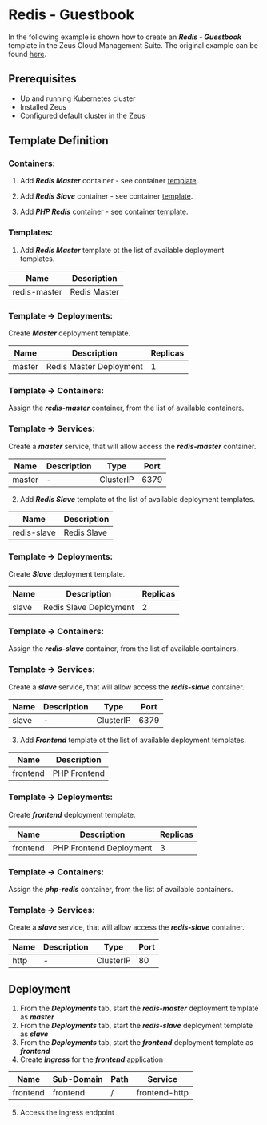 # Redis - Guestbook

In the following example is shown how to create an _**Redis - Guestbook**_ template in the Zeus Cloud Management Suite. The original example can be found [here](https://github.com/kubernetes/kubernetes/blob/master/examples/guestbook/all-in-one/guestbook-all-in-one.yaml).

## Prerequisites
- Up and running Kubernetes cluster
- Installed Zeus
- Configured default cluster in the Zeus

## Template Definition
### Containers:

1. Add _**Redis Master**_ container - see container [template](https://github.com/dirigiblelabs/zeus/tree/master/zeus/WikiContent/examples/redis/master/container).

2. Add _**Redis Slave**_ container - see container [template](https://github.com/dirigiblelabs/zeus/tree/master/zeus/WikiContent/examples/redis/slave/container).

3. Add _**PHP Redis**_ container - see container [template](https://github.com/dirigiblelabs/zeus/tree/master/zeus/WikiContent/examples/redis/php/container).

### Templates:

1. Add _**Redis Master**_ template ot the list of available deployment templates.

| Name         | Description      |
|--------------|------------------|
| redis-master | Redis Master     |

### Template -> Deployments:

Create _**Master**_ deployment template.

| Name   | Description             | Replicas |
|--------|-------------------------|----------|
| master | Redis Master Deployment | 1        |

### Template -> Containers:

Assign the _**redis-master**_ container, from the list of available containers.

### Template -> Services:

Create a _**master**_ service, that will allow access the _**redis-master**_ container.

| Name   | Description  | Type      | Port |
|--------|--------------|-----------|------|
| master | -            | ClusterIP | 6379 |


2. Add _**Redis Slave**_ template ot the list of available deployment templates.

| Name        | Description      |
|-------------|------------------|
| redis-slave | Redis Slave      |

### Template -> Deployments:

Create _**Slave**_ deployment template.

| Name  | Description            | Replicas |
|-------|------------------------|----------|
| slave | Redis Slave Deployment | 2        |

### Template -> Containers:

Assign the _**redis-slave**_ container, from the list of available containers.

### Template -> Services:

Create a _**slave**_ service, that will allow access the _**redis-slave**_ container.

| Name  | Description  | Type      | Port |
|-------|--------------|-----------|------|
| slave | -            | ClusterIP | 6379 |

3. Add _**Frontend**_ template ot the list of available deployment templates.

| Name     | Description      |
|----------|------------------|
| frontend | PHP Frontend     |

### Template -> Deployments:

Create _**frontend**_ deployment template.

| Name     | Description             | Replicas |
|----------|-------------------------|----------|
| frontend | PHP Frontend Deployment | 3        |

### Template -> Containers:

Assign the _**php-redis**_ container, from the list of available containers.

### Template -> Services:

Create a _**slave**_ service, that will allow access the _**redis-slave**_ container.

| Name | Description  | Type      | Port |
|------|--------------|-----------|------|
| http | -            | ClusterIP | 80   |

## Deployment
1. From the _**Deployments**_ tab, start the _**redis-master**_ deployment template as _**master**_
2. From the _**Deployments**_ tab, start the _**redis-slave**_ deployment template as _**slave**_
3. From the _**Deployments**_ tab, start the _**frontend**_ deployment template as _**frontend**_
4. Create _**Ingress**_ for the _**frontend**_ application

| Name      | Sub-Domain   | Path | Service                 |
|-----------|--------------|------|-------------------------|
| frontend  | frontend     | /    | frontend-http           |

5. Access the ingress endpoint
